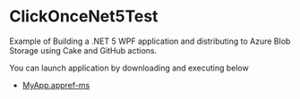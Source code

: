 # ClickOnceNet5Test

Example of Building a .NET 5 WPF application and distributing to Azure Blob Storage using Cake and GitHub actions.

You can launch application by downloading and executing below
- [MyApp.appref-ms](https://clickoncenet5test.blob.core.windows.net/publish/MyApp.appref-ms)
